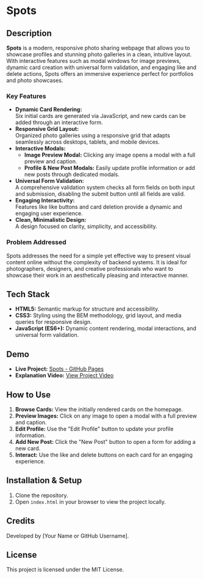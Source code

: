 # Spots

## Description

**Spots** is a modern, responsive photo sharing webpage that allows you to showcase profiles and stunning photo galleries in a clean, intuitive layout. With interactive features such as modal windows for image previews, dynamic card creation with universal form validation, and engaging like and delete actions, Spots offers an immersive experience perfect for portfolios and photo showcases.

### Key Features

- **Dynamic Card Rendering:**  
  Six initial cards are generated via JavaScript, and new cards can be added through an interactive form.
- **Responsive Grid Layout:**  
  Organized photo galleries using a responsive grid that adapts seamlessly across desktops, tablets, and mobile devices.
- **Interactive Modals:**
  - **Image Preview Modal:** Clicking any image opens a modal with a full preview and caption.
  - **Profile & New Post Modals:** Easily update profile information or add new posts through dedicated modals.
- **Universal Form Validation:**  
  A comprehensive validation system checks all form fields on both input and submission, disabling the submit button until all fields are valid.
- **Engaging Interactivity:**  
  Features like like buttons and card deletion provide a dynamic and engaging user experience.
- **Clean, Minimalistic Design:**  
  A design focused on clarity, simplicity, and accessibility.

### Problem Addressed

Spots addresses the need for a simple yet effective way to present visual content online without the complexity of backend systems. It is ideal for photographers, designers, and creative professionals who want to showcase their work in an aesthetically pleasing and interactive manner.

## Tech Stack

- **HTML5:** Semantic markup for structure and accessibility.
- **CSS3:** Styling using the BEM methodology, grid layout, and media queries for responsive design.
- **JavaScript (ES6+):** Dynamic content rendering, modal interactions, and universal form validation.

## Demo

- **Live Project:** [Spots - GitHub Pages](https://prneiderball.github.io/se_project_spots/)
- **Explanation Video:** [View Project Video](https://drive.google.com/file/d/1bv-_z_MxtcVmtyQ65WCxZc-cLwJTaFsD/view?usp=sharing)

## How to Use

1. **Browse Cards:** View the initially rendered cards on the homepage.
2. **Preview Images:** Click on any image to open a modal with a full preview and caption.
3. **Edit Profile:** Use the "Edit Profile" button to update your profile information.
4. **Add New Post:** Click the "New Post" button to open a form for adding a new card.
5. **Interact:** Use the like and delete buttons on each card for an engaging experience.

## Installation & Setup

1. Clone the repository.
2. Open `index.html` in your browser to view the project locally.

## Credits

Developed by [Your Name or GitHub Username].

## License

This project is licensed under the MIT License.
